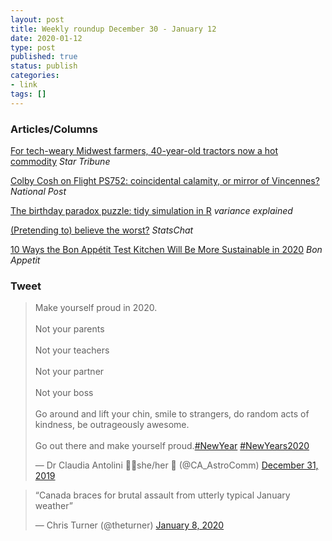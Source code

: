 ```yaml
---
layout: post
title: Weekly roundup December 30 - January 12
date: 2020-01-12
type: post
published: true
status: publish
categories:
- link
tags: []
---
```


### Articles/Columns

[For tech-weary Midwest farmers, 40-year-old tractors now a hot commodity](https://www.startribune.com/for-tech-weary-midwest-farmers-40-year-old-tractors-now-a-hot-commodity/566737082/ "For tech-weary Midwest farmers, 40-year-old tractors now a hot commodity. By Adam Belz") *Star Tribune*

[Colby Cosh on Flight PS752: coincidental calamity, or mirror of Vincennes?](https://nationalpost.com/opinion/colby-cosh-on-flight-ps752-coincidental-calamity-or-mirror-of-vincennes "Colby Cosh on Flight PS752: coincidental calamity, or mirror of Vincennes?") *National Post*

[The birthday paradox puzzle: tidy simulation in R](https://varianceexplained.org/r/birthday-problem/ "The birthday paradox puzzle: tidy simulation in R. By David Robinson") *variance explained*

[(Pretending to) believe the worst?](https://www.statschat.org.nz/2020/01/11/pretending-to-believe-the-worst/ "(Pretending to) believe the worst? By Thomas Lumley") *StatsChat*

[10 Ways the Bon Appétit Test Kitchen Will Be More Sustainable in 2020](https://www.bonappetit.com/story/ba-test-kitchen-sustainability "10 Ways the Bon Appétit Test Kitchen Will Be More Sustainable in 2020") *Bon Appetit*

### Tweet

<blockquote class="twitter-tweet" data-lang="en"><p lang="en" dir="ltr">Make yourself proud in 2020. <br><br>Not your parents<br><br>Not your teachers<br><br>Not your partner <br><br>Not your boss <br><br>Go around and lift your chin, smile to strangers, do random acts of kindness, be outrageously awesome.<br><br>Go out there and make yourself proud.<a href="https://twitter.com/hashtag/NewYear?src=hash&amp;ref_src=twsrc%5Etfw">#NewYear</a> <a href="https://twitter.com/hashtag/NewYears2020?src=hash&amp;ref_src=twsrc%5Etfw">#NewYears2020</a></p>&mdash; Dr Claudia Antolini 🌌🚀she/her 🐯 (@CA_AstroComm) <a href="https://twitter.com/CA_AstroComm/status/1212152912614281216?ref_src=twsrc%5Etfw">December 31, 2019</a></blockquote>
<script async src="https://platform.twitter.com/widgets.js" charset="utf-8"></script>

<blockquote class="twitter-tweet" data-lang="en"><p lang="en" dir="ltr">“Canada braces for brutal assault from utterly typical January weather”</p>&mdash; Chris Turner (@theturner) <a href="https://twitter.com/theturner/status/1214789014353350656?ref_src=twsrc%5Etfw">January 8, 2020</a></blockquote>
<script async src="https://platform.twitter.com/widgets.js" charset="utf-8"></script>

